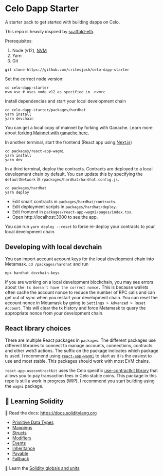 # Celo Dapp Starter

A starter pack to get started with building dapps on Celo.

This repo is heavily inspired by [scaffold-eth](https://github.com/scaffold-eth/scaffold-eth).

Prerequisites:

1. Node (v12), [NVM](https://github.com/nvm-sh/nvm)
2. Yarn
3. Git

```shell
git clone https://github.com/critesjosh/celo-dapp-starter
```

Set the correct node version:

```shell
cd celo-dapp-starter
nvm use # uses node v12 as specified in .nvmrc
```

Install dependencies and start your local development chain

```shell
cd celo-dapp-starter/packages/hardhat
yarn install
yarn devchain
```

You can get a local copy of mainnet by forking with Ganache. Learn more about [forking Mainnet with ganache here.](https://trufflesuite.com/blog/introducing-ganache-7/index.html#1-zero-config-mainnet-forking)

In another terminal, start the frontend (React app using [Next.js](https://nextjs.org/))

```shell
cd packages/react-app-wagmi
yarn install
yarn dev
```

In a third terminal, deploy the contracts. Contracts are deployed to a local development chain by default. You can update this by specifying the `defaultNetwork` in `/packages/hardhat/hardhat.config.js`.

```shell
cd packages/hardhat
yarn deploy
```

- Edit smart contracts in `packages/hardhat/contracts`.
- Edit deployment scripts in `packages/hardhat/deploy`.
- Edit frontend in `packages/react-app-wagmi/pages/index.tsx`.
- Open http://localhost:3000 to see the app.

You can run `yarn deploy --reset` to force re-deploy your contracts to your local development chain.

## Developing with local devchain

You can import account account keys for the local development chain into Metamask. `cd /packages/hardhat` and run

```shell
npx hardhat devchain-keys
```

If you are working on a local development blockchain, you may see errors about `the tx doesn't have the correct nonce.` This is because wallets often cache the account nonce to reduce the number of RPC calls and can get out of sync when you restart your development chain. You can reset the account nonce in Metamask by going to `Settings > Advanced > Reset Account`. This will clear the tx history and force Metamask to query the appropriate nonce from your development chain.

## React library choices

There are multiple React packages in `packages`. The different packages use different libraries to connect to manage accounts, connections, contracts and other web3 actions. The suffix on the package indicates which package is used. I recommend using [`react-app-wagmi`](https://wagmi-xyz.vercel.app/) to start as it is the easiest to use and most stable. This packages should work with most EVM chains.

`react-app-usecontractkit` uses the Celo specific [use-contractkit library](https://use-contractkit-c-labs.vercel.app/) that allows you to pay transaction fees in Celo stable coins. This package in this repo is still a work in progress (WIP), I recommend you start building using the `wagmi` package.

## 🔭 Learning Solidity

📕 Read the docs: https://docs.soliditylang.org

- [Primitive Data Types](https://solidity-by-example.org/primitives/)
- [Mappings](https://solidity-by-example.org/mapping/)
- [Structs](https://solidity-by-example.org/structs/)
- [Modifiers](https://solidity-by-example.org/function-modifier/)
- [Events](https://solidity-by-example.org/events/)
- [Inheritance](https://solidity-by-example.org/inheritance/)
- [Payable](https://solidity-by-example.org/payable/)
- [Fallback](https://solidity-by-example.org/fallback/)

📧 Learn the [Solidity globals and units](https://solidity.readthedocs.io/en/v0.6.6/units-and-global-variables.html)